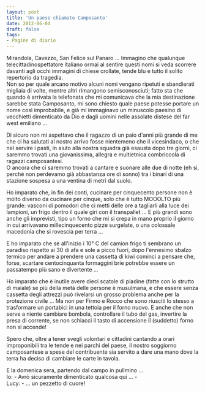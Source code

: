 ```yaml
---
layout: post
title: 'Un paese chiamato Camposanto'
date: 2012-06-04
draft: false
tags: 
- Pagine di diario
---
```


Mirandola, Cavezzo, San Felice sul Panaro ... Immagino che qualunque telecittadinospettatore italiano ormai al sentire questi nomi si veda scorrere davanti agli occhi immagini di chiese crollate, tende blu e tutto il solito repertorio da tragedia.  
Non so per quale arcano motivo alcuni nomi vengano ripetuti e sbandierati migliaia di volte, mentre altri rimangono semisconosciuti; fatto sta che quando è arrivata la telefonata che mi comunicava che la mia destinazione sarebbe stata Camposanto, mi sono chiesto quale paese potesse portare un nome così improbabile, e già mi immaginavo un minuscolo paesino di vecchietti dimenticato da Dio e dagli uomini nelle assolate distese del far west emiliano ...  
  
Di sicuro non mi aspettavo che il ragazzo di un paio d'anni più grande di me che ci ha salutati al nostro arrivo fosse nientemeno che il vicesindaco, o che nel servire i pasti, in aiuto alla nostra squadra già esausta dopo tre giorni, ci saremmo trovati una giovanissima, allegra e multietnica combriccola di ragazzi camposantesi.  
O ancora che ci saremmo trovati a cantare e suonare alle due di notte (eh sì, perché non perdevamo già abbastanza ore di sonno) tra i binari di una stazione sospesa a una ventina di metri dal suolo.  
  
Ho imparato che, in fin dei conti, cucinare per cinquecento persone non è molto diverso da cucinare per cinque, solo che è tutto MOOOLTO più grande: vasconi di pomodori che ci metti delle ore a tagliarli alla luce dei lampioni, un frigo dentro il quale giri con il transpallet ... E più grandi sono anche gli imprevisti, tipo un forno che mi si crepa in mano proprio il giorno in cui arrivavano millecinquecento pizze surgelate, o una colossale macedonia che si rovescia per terra ...  
  
E ho imparato che se all'inizio i 10° C del camion frigo ti sembrano un paradiso rispetto ai 30 di afa e sole a picco fuori, dopo l'ennesimo sbalzo termico per andare a prendere una cassetta di kiwi cominci a pensare che, forse, scartare centocinquanta formaggini brie potrebbe essere un passatempo più sano e divertente ...  
  
Ho imparato che è inutile avere dieci scatole di piadine (fatte con lo strutto di maiale) se più della metà delle persone è musulmana, e che essere senza cassetta degli attrezzi può rivelarsi un grosso problema anche per la protezione civile ... Ma non per Firmo e Rocco che sono riusciti lo stesso a trasformare un portabici in una tettoia per il forno nuovo. E anche che non serve a niente cambiare bombola, controllare il tubo del gas, invertire la presa di corrente, se non schiacci il tasto di accensione il (suddetto) forno non si accende!  
  
Spero che, oltre a tener svegli volontari e cittadini cantando a orari improponibili tra le tende e nei parchi del paese, il nostro soggiorno camposantese a spese del contribuente sia servito a dare una mano dove la terra ha deciso di cambiare le carte in tavola.  
  
E la domenica sera, partendo dal campo in pullmino ...  
Io: - Avrò sicuramente dimenticato qualcosa qui ... -  
Lucy: - ... un pezzetto di cuore!